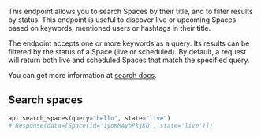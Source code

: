 This endpoint allows you to search Spaces by their title, and to filter results by status. This endpoint is useful to discover live or upcoming Spaces based on keywords, mentioned users or hashtags in their title.

The endpoint accepts one or more keywords as a query. Its results can be filtered by the status of a Space (live or scheduled). By default, a request will return both live and scheduled Spaces that match the specified query.

You can get more information at [search docs](https://developer.twitter.com/en/docs/twitter-api/spaces/search/introduction).

## Search spaces

```python
api.search_spaces(query="hello", state="live")
# Response(data=[Space(id='1yoKMAybPkjKQ', state='live')])
```
